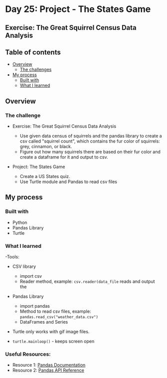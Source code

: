 # Day 25: Project - The States Game
## Exercise: The Great Squirrel Census Data Analysis

## Table of contents

- [Overview](#overview)
  - [The challenges](#the-challenge)
- [My process](#my-process)
  - [Built with](#built-with)
  - [What I learned](#what-i-learned)

## Overview

### The challenge

- Exercise: The Great Squirrel Census Data Analysis
  - Use given data census of squirrels and the pandas library to create a csv called "squirrel count", which contains the fur color of squirrels: grey, cinnamon, or black.
  - Figure out how many squirrels there are based on their fur color and create a dataframe for it and output to csv.

- Project: The States Game
  - Create a US States quiz.
  - Use Turtle module and Pandas to read csv files

## My process

### Built with

- Python
- Pandas Library
- Turtle

### What I learned
-Tools: 
- CSV library
  - import csv
  - Reader method, example: `csv.reader(data_file`  reads and output the

- Pandas Library
  - import pandas
  - Method to read csv files, example: `pandas.read_csv("weather_data.csv")`
  - DataFrames and Series

- Turtle only works with gif image files.
- `turtle.mainloop()` - keeps screen open

### Useful Resources:
- Resource 1: [Pandas Documentation](https://pandas.pydata.org/docs/)
- Resource 2: [Pandas API Reference](https://pandas.pydata.org/docs/reference/index.html)
